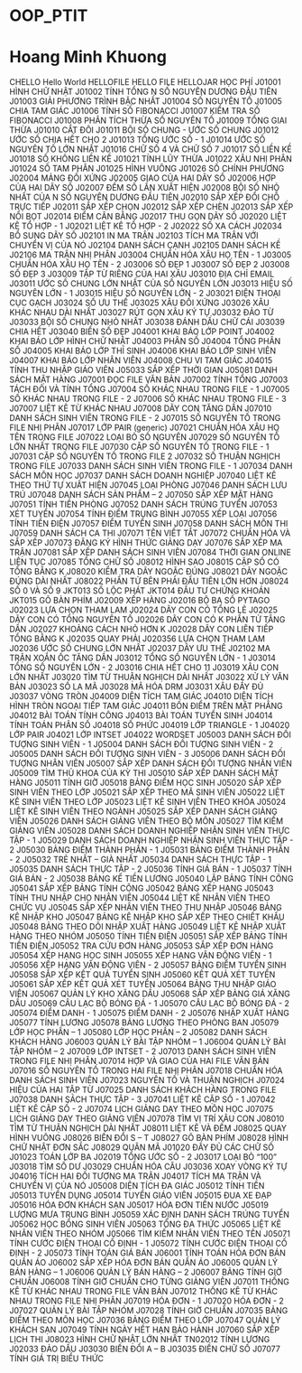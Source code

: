# OOP_PTIT
# Hoang Minh Khuong

CHELLO  Hello World
HELLOFILE	HELLO FILE
HELLOJAR	HỌC PHÍ
J01001	HÌNH CHỮ NHẬT
J01002	TÍNH TỔNG N SỐ NGUYÊN DƯƠNG ĐẦU TIÊN
J01003	GIẢI PHƯƠNG TRÌNH BẬC NHẤT
J01004	SỐ NGUYÊN TỐ
J01005	CHIA TAM GIÁC
J01006	TÍNH SỐ FIBONACCI
J01007	KIỂM TRA SỐ FIBONACCI
J01008	PHÂN TÍCH THỪA SỐ NGUYÊN TỐ
J01009	TỔNG GIAI THỪA
J01010	CẮT ĐÔI
J01011	BỘI SỐ CHUNG - ƯỚC SỐ CHUNG
J01012	ƯỚC SỐ CHIA HẾT CHO 2
J01013	TỔNG ƯỚC SỐ - 1
J01014	ƯỚC SỐ NGUYÊN TỐ LỚN NHẤT
J01016	CHỮ SỐ 4 VÀ CHỮ SỐ 7
J01017	SỐ LIỀN KỀ
J01018	SỐ KHÔNG LIỀN KỀ
J01021	TÍNH LŨY THỪA
J01022	XÂU NHỊ PHÂN
J01024	SỐ TAM PHÂN
J01025	HÌNH VUÔNG
J01026	SỐ CHÍNH PHƯƠNG
J02004	MẢNG ĐỐI XỨNG
J02005	GIAO CỦA HAI DÃY SỐ
J02006	HỢP CỦA HAI DÃY SỐ
J02007	ĐẾM SỐ LẦN XUẤT HIỆN
J02008	BỘI SỐ NHỎ NHẤT CỦA N SỐ NGUYÊN DƯƠNG ĐẦU TIÊN
J02010	SẮP XẾP ĐỔI CHỖ TRỰC TIẾP
J02011	SẮP XẾP CHỌN
J02012	SẮP XẾP CHÈN
J02013	SẮP XẾP NỔI BỌT
J02014	ĐIỂM CÂN BẰNG
J02017	THU GỌN DÃY SỐ
J02020	LIỆT KÊ TỔ HỢP - 1
J02021	LIỆT KÊ TỔ HỢP - 2
J02022	SỐ XA CÁCH
J02034	BỔ SUNG DÃY SỐ
J02101	IN MA TRẬN
J02103	TÍCH MA TRẬN VỚI CHUYỂN VỊ CỦA NÓ
J02104	DANH SÁCH CẠNH
J02105	DANH SÁCH KỀ
J02106	MA TRẬN NHỊ PHÂN
J03004	CHUẨN HÓA XÂU HỌ TÊN - 1
J03005	CHUẨN HÓA XÂU HỌ TÊN - 2
J03006	SỐ ĐẸP 1
J03007	SỐ ĐẸP 2
J03008	SỐ ĐẸP 3
J03009	TẬP TỪ RIÊNG CỦA HAI XÂU
J03010	ĐỊA CHỈ EMAIL
J03011	ƯỚC SỐ CHUNG LỚN NHẤT CỦA SỐ NGUYÊN LỚN
J03013	HIỆU SỐ NGUYÊN LỚN - 1
J03015	HIỆU SỐ NGUYÊN LỚN - 2
J03021	ĐIỆN THOẠI CỤC GẠCH
J03024	SỐ ƯU THẾ
J03025	XÂU ĐỐI XỨNG
J03026	XÂU KHÁC NHAU DÀI NHẤT
J03027	RÚT GỌN XÂU KÝ TỰ
J03032	ĐẢO TỪ
J03033	BỘI SỐ CHUNG NHỎ NHẤT
J03038	ĐÁNH DẤU CHỮ CÁI
J03039	CHIA HẾT
J03040	BIỂN SỐ ĐẸP
J04001	KHAI BÁO LỚP POINT
J04002	KHAI BÁO LỚP HÌNH CHỮ NHẬT
J04003	PHÂN SỐ
J04004	TỔNG PHÂN SỐ
J04005	KHAI BÁO LỚP THÍ SINH
J04006	KHAI BÁO LỚP SINH VIÊN
J04007	KHAI BÁO LỚP NHÂN VIÊN
J04008	CHU VI TAM GIÁC
J04015	TÍNH THU NHẬP GIÁO VIÊN
J05033	SẮP XẾP THỜI GIAN
J05081	DANH SÁCH MẶT HÀNG
J07001	ĐỌC FILE VĂN BẢN
J07002	TÍNH TỔNG
J07003	TÁCH ĐÔI VÀ TÍNH TỔNG
J07004	SỐ KHÁC NHAU TRONG FILE - 1
J07005	SỐ KHÁC NHAU TRONG FILE - 2
J07006	SỐ KHÁC NHAU TRONG FILE - 3
J07007	LIỆT KÊ TỪ KHÁC NHAU
J07008	DÃY CON TĂNG DẦN
J07010	DANH SÁCH SINH VIÊN TRONG FILE - 2
J07015	SỐ NGUYÊN TỐ TRONG FILE NHỊ PHÂN
J07017	LỚP PAIR (generic)
J07021	CHUẨN HÓA XÂU HỌ TÊN TRONG FILE
J07022	LOẠI BỎ SỐ NGUYÊN
J07029	SỐ NGUYÊN TỐ LỚN NHẤT TRONG FILE
J07030	CẶP SỐ NGUYÊN TỐ TRONG FILE - 1
J07031	CẶP SỐ NGUYÊN TỐ TRONG FILE 2
J07032	SỐ THUẬN NGHỊCH TRONG FILE
J07033	DANH SÁCH SINH VIÊN TRONG FILE - 1
J07034	DANH SÁCH MÔN HỌC
J07037	DANH SÁCH DOANH NGHIỆP
J07040	LIỆT KÊ THEO THỨ TỰ XUẤT HIỆN
J07045	LOẠI PHÒNG
J07046	DANH SÁCH LƯU TRÚ
J07048	DANH SÁCH SẢN PHẨM – 2
J07050	SẮP XẾP MẶT HÀNG
J07051	TÍNH TIỀN PHÒNG
J07052	DANH SÁCH TRÚNG TUYỂN
J07053	XÉT TUYỂN
J07054	TÍNH ĐIỂM TRUNG BÌNH
J07055	XẾP LOẠI
J07056	TÍNH TIỀN ĐIỆN
J07057	ĐIỂM TUYỂN SINH
J07058	DANH SÁCH MÔN THI
J07059	DANH SÁCH CA THI
J07071	TÊN VIẾT TẮT
J07072	CHUẨN HÓA VÀ SẮP XẾP
J07073	ĐĂNG KÝ HÌNH THỨC GIẢNG DẠY
J07076	SẮP XẾP MA TRẬN
J07081	SẮP XẾP DANH SÁCH SINH VIÊN
J07084	THỜI GIAN ONLINE LIÊN TỤC
J07085	TỔNG CHỮ SỐ
J08012	HÌNH SAO
J08015	CẶP SỐ CÓ TỔNG BẰNG K
J08020	KIỂM TRA DÃY NGOẶC ĐÚNG
J08021	DÃY NGOẶC ĐÚNG DÀI NHẤT
J08022	PHẦN TỬ BÊN PHẢI ĐẦU TIÊN LỚN HƠN
J08024	SỐ 0 VÀ SỐ 9
JKT013	SỐ LỘC PHÁT
JKT014	ĐẦU TƯ CHỨNG KHOÁN
JKT015	GÕ BÀN PHÍM
J02009	XẾP HÀNG
J02016	BỘ BA SỐ PYTAGO
J02023	LỰA CHỌN THAM LAM
J02024	DÃY CON CÓ TỔNG LẺ
J02025	DÃY CON CÓ TỔNG NGUYÊN TỐ
J02026	DÃY CON CÓ K PHẦN TỬ TĂNG DẦN
J02027	KHOẢNG CÁCH NHỎ HƠN K
J02028	DÃY CON LIÊN TIẾP TỔNG BẰNG K
J02035	QUAY PHẢI
J020356	LỰA CHỌN THAM LAM
J02036	ƯỚC SỐ CHUNG LỚN NHẤT
J02037	DÃY ƯU THẾ
J02102	MA TRẬN XOẮN ỐC TĂNG DẦN
J03012	TỔNG SỐ NGUYÊN LỚN - 1
J03014	TỔNG SỐ NGUYÊN LỚN - 2
J03016	CHIA HẾT CHO 11
J03019	XÂU CON LỚN NHẤT
J03020	TÌM TỪ THUẬN NGHỊCH DÀI NHẤT
J03022	XỬ LÝ VĂN BẢN
J03023	SỐ LA MÃ
J03028	MÃ HÓA DRM
J03031	XÂU ĐẦY ĐỦ
J03037	VÒNG TRÒN
J04009	DIỆN TÍCH TAM GIÁC
J04010	DIỆN TÍCH HÌNH TRÒN NGOẠI TIẾP TAM GIÁC
J04011	BỐN ĐIỂM TRÊN MẶT PHẲNG
J04012	BÀI TOÁN TÍNH CÔNG
J04013	BÀI TOÁN TUYỂN SINH
J04014	TÍNH TOÁN PHÂN SỐ
J04018	SỐ PHỨC
J04019	LỚP TRIANGLE - 1
J04020	LỚP PAIR
J04021	LỚP INTSET
J04022	WORDSET
J05003	DANH SÁCH ĐỐI TƯỢNG SINH VIÊN - 1
J05004	DANH SÁCH ĐỐI TƯỢNG SINH VIÊN - 2
J05005	DANH SÁCH ĐỐI TƯỢNG SINH VIÊN - 3
J05006	DANH SÁCH ĐỐI TƯỢNG NHÂN VIÊN
J05007	SẮP XẾP DANH SÁCH ĐỐI TƯỢNG NHÂN VIÊN
J05009	TÌM THỦ KHOA CỦA KỲ THI
J05010	SẮP XẾP DANH SÁCH MẶT HÀNG
J05011	TÍNH GIỜ
J05018	BẢNG ĐIỂM HỌC SINH
J05020	SẮP XẾP SINH VIÊN THEO LỚP
J05021	SẮP XẾP THEO MÃ SINH VIÊN
J05022	LIỆT KÊ SINH VIÊN THEO LỚP
J05023	LIỆT KÊ SINH VIÊN THEO KHÓA
J05024	LIỆT KÊ SINH VIÊN THEO NGÀNH
J05025	SẮP XẾP DANH SÁCH GIẢNG VIÊN
J05026	DANH SÁCH GIẢNG VIÊN THEO BỘ MÔN
J05027	TÌM KIẾM GIẢNG VIÊN
J05028	DANH SÁCH DOANH NGHIỆP NHẬN SINH VIÊN THỰC TẬP - 1
J05029	DANH SÁCH DOANH NGHIỆP NHẬN SINH VIÊN THỰC TẬP - 2
J05030	BẢNG ĐIỂM THÀNH PHẦN - 1
J05031	BẢNG ĐIỂM THÀNH PHẦN - 2
J05032	TRẺ NHẤT – GIÀ NHẤT
J05034	DANH SÁCH THỰC TẬP - 1
J05035	DANH SÁCH THỰC TẬP - 2
J05036	TÍNH GIÁ BÁN - 1
J05037	TÍNH GIÁ BÁN - 2
J05038	BẢNG KÊ TIỀN LƯƠNG
J05040	LẬP BẢNG TÍNH CÔNG
J05041	SẮP XẾP BẢNG TÍNH CÔNG
J05042	BẢNG XẾP HẠNG
J05043	TÍNH THU NHẬP CHO NHÂN VIÊN
J05044	LIỆT KÊ NHÂN VIÊN THEO CHỨC VỤ
J05045	SẮP XẾP NHÂN VIÊN THEO THU NHẬP
J05046	BẢNG KÊ NHẬP KHO
J05047	BẢNG KÊ NHẬP KHO SẮP XẾP THEO CHIẾT KHẤU
J05048	BẢNG THEO DÕI NHẬP XUẤT HÀNG
J05049	LIỆT KÊ NHẬP XUẤT HÀNG THEO NHÓM
J05050	TÍNH TIỀN ĐIỆN
J05051	SẮP XẾP BẢNG TÍNH TIỀN ĐIỆN
J05052	TRA CỨU ĐƠN HÀNG
J05053	SẮP XẾP ĐƠN HÀNG
J05054	XẾP HẠNG HỌC SINH
J05055	XẾP HẠNG VẬN ĐỘNG VIÊN - 1
J05056	XẾP HẠNG VẬN ĐỘNG VIÊN - 2
J05057	BẢNG ĐIỂM TUYỂN SINH
J05058	SẮP XẾP KẾT QUẢ TUYỂN SINH
J05060	KẾT QUẢ XÉT TUYỂN
J05061	SẮP XẾP KẾT QUẢ XÉT TUYỂN
J05064	BẢNG THU NHẬP GIÁO VIÊN
J05067	QUẢN LÝ KHO XĂNG DẦU
J05068	SẮP XẾP BẢNG GIÁ XĂNG DẦU
J05069	CÂU LẠC BỘ BÓNG ĐÁ - 1
J05070	CÂU LẠC BỘ BÓNG ĐÁ - 2
J05074	ĐIỂM DANH - 1
J05075	ĐIỂM DANH - 2
J05076	NHẬP XUẤT HÀNG
J05077	TÍNH LƯƠNG
J05078	BẢNG LƯƠNG THEO PHÒNG BAN
J05079	LỚP HỌC PHẦN – 1
J05080	LỚP HỌC PHẦN – 2
J05082	DANH SÁCH KHÁCH HÀNG
J06003	QUẢN LÝ BÀI TẬP NHÓM – 1
J06004	QUẢN LÝ BÀI TẬP NHÓM – 2
J07009	LỚP INTSET - 2
J07013	DANH SÁCH SINH VIÊN TRONG FILE NHỊ PHÂN
J07014	HỢP VÀ GIAO CỦA HAI FILE VĂN BẢN
J07016	SỐ NGUYÊN TỐ TRONG HAI FILE NHỊ PHÂN
J07018	CHUẨN HÓA DANH SÁCH SINH VIÊN
J07023	NGUYÊN TỐ VÀ THUẬN NGHỊCH
J07024	HIỆU CỦA HAI TẬP TỪ
J07025	DANH SÁCH KHÁCH HÀNG TRONG FILE
J07038	DANH SÁCH THỰC TẬP - 3
J07041	LIỆT KÊ CẶP SỐ - 1
J07042	LIỆT KÊ CẶP SỐ - 2
J07074	LỊCH GIẢNG DẠY THEO MÔN HỌC
J07075	LỊCH GIẢNG DẠY THEO GIẢNG VIÊN
J07078	TÌM VỊ TRÍ XÂU CON
J08010	TÌM TỪ THUẬN NGHỊCH DÀI NHẤT
J08011	LIỆT KÊ VÀ ĐẾM
J08025	QUAY HÌNH VUÔNG
J08026	BIẾN ĐỔI S – T
J08027	GÕ BÀN PHÍM
J08028	HÌNH CHỮ NHẬT ĐƠN SẮC
J08029	QUÂN MÃ
J01020	ĐẦY ĐỦ CÁC CHỮ SỐ
J01023	TOÁN LỚP BA
J02019	TỔNG ƯỚC SỐ - 2
J03017	LOẠI BỎ “100”
J03018	TÌM SỐ DƯ
J03029	CHUẨN HÓA CÂU
J03036	XOAY VÒNG KÝ TỰ
J04016	TÍCH HAI ĐỐI TƯỢNG MA TRẬN
J04017	TÍCH MA TRẬN VÀ CHUYỂN VỊ CỦA NÓ
J05008	DIỆN TÍCH ĐA GIÁC
J05012	TÍNH TIỀN
J05013	TUYỂN DỤNG
J05014	TUYỂN GIÁO VIÊN
J05015	ĐUA XE ĐẠP
J05016	HÓA ĐƠN KHÁCH SẠN
J05017	HÓA ĐƠN TIỀN NƯỚC
J05019	LƯỢNG MƯA TRUNG BÌNH
J05059	XÁC ĐỊNH DANH SÁCH TRÚNG TUYỂN
J05062	HỌC BỔNG SINH VIÊN
J05063	TỔNG ĐA THỨC
J05065	LIỆT KÊ NHÂN VIÊN THEO NHÓM
J05066	TÌM KIẾM NHÂN VIÊN THEO TÊN
J05071	TÍNH CƯỚC ĐIỆN THOẠI CỐ ĐỊNH - 1
J05072	TÍNH CƯỚC ĐIỆN THOẠI CỐ ĐỊNH - 2
J05073	TÍNH TOÁN GIÁ BÁN
J06001	TÍNH TOÁN HÓA ĐƠN BÁN QUẦN ÁO
J06002	SẮP XẾP HÓA ĐƠN BÁN QUẦN ÁO
J06005	QUẢN LÝ BÁN HÀNG – 1
J06006	QUẢN LÝ BÁN HÀNG – 2
J06007	BẢNG TÍNH GIỜ CHUẨN
J06008	TÍNH GIỜ CHUẨN CHO TỪNG GIẢNG VIÊN
J07011	THỐNG KÊ TỪ KHÁC NHAU TRONG FILE VĂN BẢN
J07012	THỐNG KÊ TỪ KHÁC NHAU TRONG FILE NHỊ PHÂN
J07019	HÓA ĐƠN - 1
J07020	HÓA ĐƠN - 2
J07027	QUẢN LÝ BÀI TẬP NHÓM
J07028	TÍNH GIỜ CHUẨN
J07035	BẢNG ĐIỂM THEO MÔN HỌC
J07036	BẢNG ĐIỂM THEO LỚP
J07047	QUẢN LÝ KHÁCH SẠN
J07049	TÍNH NGÀY HẾT HẠN BẢO HÀNH
J07060	SẮP XẾP LỊCH THI
J08023	HÌNH CHỮ NHẬT LỚN NHẤT
TN02012	TÍNH LƯƠNG
J02033	ĐẢO DẤU
J03030	BIẾN ĐỔI A – B
J03035	ĐIỀN CHỮ SỐ
J07077	TÍNH GIÁ TRỊ BIỂU THỨC
